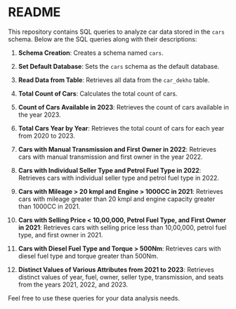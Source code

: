 # README

This repository contains SQL queries to analyze car data stored in the `cars` schema. Below are the SQL queries along with their descriptions:

1. **Schema Creation**: Creates a schema named `cars`.
   
2. **Set Default Database**: Sets the `cars` schema as the default database.
   
3. **Read Data from Table**: Retrieves all data from the `car_dekho` table.
   
4. **Total Count of Cars**: Calculates the total count of cars.
   
5. **Count of Cars Available in 2023**: Retrieves the count of cars available in the year 2023.
   
6. **Total Cars Year by Year**: Retrieves the total count of cars for each year from 2020 to 2023.
   
7. **Cars with Manual Transmission and First Owner in 2022**: Retrieves cars with manual transmission and first owner in the year 2022.
   
8. **Cars with Individual Seller Type and Petrol Fuel Type in 2022**: Retrieves cars with individual seller type and petrol fuel type in 2022.
   
9. **Cars with Mileage > 20 kmpl and Engine > 1000CC in 2021**: Retrieves cars with mileage greater than 20 kmpl and engine capacity greater than 1000CC in 2021.
   
10. **Cars with Selling Price < 10,00,000, Petrol Fuel Type, and First Owner in 2021**: Retrieves cars with selling price less than 10,00,000, petrol fuel type, and first owner in 2021.
   
11. **Cars with Diesel Fuel Type and Torque > 500Nm**: Retrieves cars with diesel fuel type and torque greater than 500Nm.
   
12. **Distinct Values of Various Attributes from 2021 to 2023**: Retrieves distinct values of year, fuel, owner, seller type, transmission, and seats from the years 2021, 2022, and 2023.

Feel free to use these queries for your data analysis needs.

